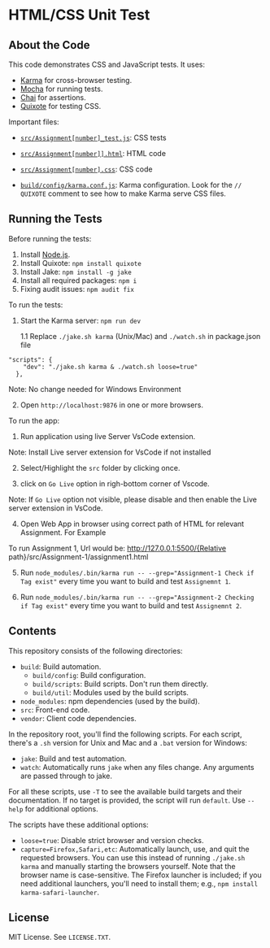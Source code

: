 HTML/CSS Unit Test
===========

About the Code
-----------------

This code demonstrates CSS and JavaScript tests. It uses:
 
* [Karma](http://karma-runner.github.io) for cross-browser testing.
* [Mocha](https://mochajs.org/) for running tests.
* [Chai](http://chaijs.com/) for assertions.
* [Quixote](https://github.com/jamesshore/quixote) for testing CSS.


Important files:

* [`src/Assignment[number]_test.js`](src/Assignment[number]_test.js): CSS tests

* [`src/Assignment[number]].html`](src/Assignment[number].html): HTML code

* [`src/Assignment[number].css`](src/Assignment[number].css): CSS code

* [`build/config/karma.conf.js`](build/config/karma.conf.js): Karma configuration. Look for the `// QUIXOTE` comment to see how to make Karma serve CSS files.
  

Running the Tests
-----------------

Before running the tests:

1. Install [Node.js](http://nodejs.org/download/).
2. Install Quixote: `npm install quixote`
3. Install Jake: `npm install -g jake`
4. Install all required packages: `npm i`
5. Fixing audit issues: `npm audit fix`

To run the tests:

1. Start the Karma server: `npm run dev`

	1.1 Replace `./jake.sh karma` (Unix/Mac) and `./watch.sh` in package.json file 
```
"scripts": {
    "dev": "./jake.sh karma & ./watch.sh loose=true"
  },

```
Note: No change needed for Windows Environment

2. Open `http://localhost:9876` in one or more browsers.


To run the app:

1. Run application using live Server VsCode extension.

Note: Install Live server extension for VsCode if not installed

2. Select/Highlight the `src` folder by clicking once. 

3. click on `Go Live` option in righ-bottom corner of Vscode. 

Note: If `Go Live` option not visible, please disable and then enable the Live server extension in VsCode.

4. Open Web App in browser using correct path of HTML for relevant Assignment. For Example

To run Assignment 1, Url would be:
 http://127.0.0.1:5500/{Relative path}/src/Assignment-1/assignment1.html


5. Run `node_modules/.bin/karma run -- --grep="Assignment-1 Check if Tag exist"` every time you want to build and test `Assignemnt 1`. 

6. Run `node_modules/.bin/karma run -- --grep="Assignment-2 Checking if Tag exist"` every time you want to build and test `Assignemnt 2`. 



Contents
--------

This repository consists of the following directories:

* `build`: Build automation.
	* `build/config`: Build configuration.
	* `build/scripts`: Build scripts. Don't run them directly.
	* `build/util`: Modules used by the build scripts.
* `node_modules`: npm dependencies (used by the build).
* `src`: Front-end code.
* `vendor`: Client code dependencies.

In the repository root, you'll find the following scripts. For each script, there's a `.sh` version for Unix and Mac and a `.bat` version for Windows:

* `jake`: Build and test automation.
* `watch`: Automatically runs `jake` when any files change. Any arguments are passed through to jake.

For all these scripts, use `-T` to see the available build targets and their documentation. If no target is provided, the script will run `default`. Use `--help` for additional options.

The scripts have these additional options:

* `loose=true`: Disable strict browser and version checks.
* `capture=Firefox,Safari,etc`: Automatically launch, use, and quit the requested browsers. You can use this instead of running `./jake.sh karma` and manually starting the browsers yourself. Note that the browser name is case-sensitive. The Firefox launcher is included; if you need additional launchers, you'll need to install them; e.g., `npm install karma-safari-launcher`.



License
-------

MIT License. See `LICENSE.TXT`.